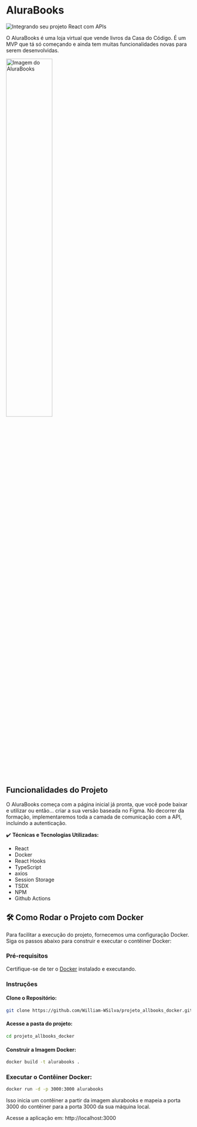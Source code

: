 # AluraBooks

![Integrando seu projeto React com APIs](thumbnail.png)

O AluraBooks é uma loja virtual que vende livros da Casa do Código. 
É um MVP que tá só começando e ainda tem muitas funcionalidades novas para serem desenvolvidas.

<img src="screencapture.png" alt="Imagem do AluraBooks" width="50%">


## Funcionalidades do Projeto

O AluraBooks começa com a página inicial já pronta, que você pode baixar e utilizar ou então... criar a sua versão baseada no Figma. No decorrer da formação, implementaremos toda a camada de comunicação com a API, incluindo a autenticação.

✔️ **Técnicas e Tecnologias Utilizadas:**
- React
- Docker
- React Hooks
- TypeScript
- axios
- Session Storage
- TSDX
- NPM
- Github Actions

## 🛠️ Como Rodar o Projeto com Docker

Para facilitar a execução do projeto, fornecemos uma configuração Docker. Siga os passos abaixo para construir e executar o contêiner Docker:

### **Pré-requisitos**

Certifique-se de ter o [Docker](https://www.docker.com/products/docker-desktop/) instalado e executando.

### **Instruções**

#### Clone o Repositório:
   ```bash
git clone https://github.com/William-WSilva/projeto_allbooks_docker.git
```
#### Acesse a pasta do projeto:
   ```bash
cd projeto_allbooks_docker
```


#### Construir a Imagem Docker:
 ```bash 
docker build -t alurabooks .
```

### Executar o Contêiner Docker:
 ```bash
docker run -d -p 3000:3000 alurabooks
```

Isso inicia um contêiner a partir da imagem alurabooks e mapeia a porta 3000 do contêiner para a porta 3000 da sua máquina local.

Acesse a aplicação em: http://localhost:3000